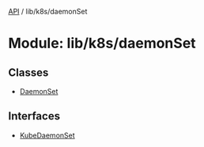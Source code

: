 [API](../API.md) / lib/k8s/daemonSet

# Module: lib/k8s/daemonSet

## Classes

- [DaemonSet](../classes/lib_k8s_daemonSet.DaemonSet.md)

## Interfaces

- [KubeDaemonSet](../interfaces/lib_k8s_daemonSet.KubeDaemonSet.md)
